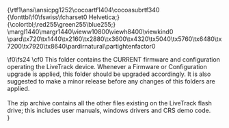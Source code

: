 {\rtf1\ansi\ansicpg1252\cocoartf1404\cocoasubrtf340
{\fonttbl\f0\fswiss\fcharset0 Helvetica;}
{\colortbl;\red255\green255\blue255;}
\margl1440\margr1440\vieww10800\viewh8400\viewkind0
\pard\tx720\tx1440\tx2160\tx2880\tx3600\tx4320\tx5040\tx5760\tx6480\tx7200\tx7920\tx8640\pardirnatural\partightenfactor0

\f0\fs24 \cf0 This folder contains the CURRENT firmware and configuration operating the LiveTrack device. Whenever a Firmware or Configuration upgrade is applied, this folder should be upgraded accordingly. It is also suggested to make a minor release before any changes of this folders are applied.\
\
The zip archive contains all the other files existing on the LiveTrack flash drive; this includes user manuals, windows drivers and CRS demo code.\
}